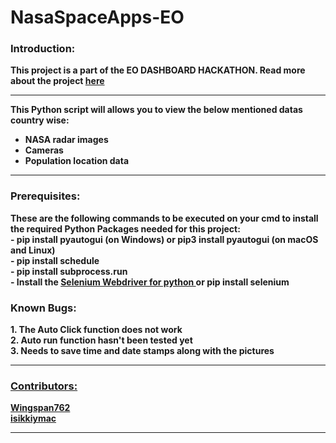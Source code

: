 # NasaSpaceApps-EO
<h3><b>Introduction:</h3><b>
This project is a part of the EO DASHBOARD HACKATHON. Read more about the project <a href="https://www.eodashboardhackathon.org/challenges/economic-impact/urban-societal-behavior-patterns-during-covid-19/teams/the-night-owls-3/project"> here </a>
<hr/>
<p>This Python script will allows you to view the below mentioned datas country wise: </p>
<ul>
<li>NASA radar images</li>
<li>Cameras</li>
<li>Population location data</li>
</ul>
<hr/>

<h3><b>Prerequisites:</b></h3>
These are the following commands to be executed on your cmd to install the required Python Packages needed for this project:<br>
 - pip install pyautogui (on Windows) or pip3 install pyautogui (on macOS and Linux)<br>
 - pip install schedule<br>
 - pip install subprocess.run<br>
 - Install the <a href="https://pythonspot.com/selenium-install/"> Selenium Webdriver for python </a> or pip install selenium<br>
<h3><b>Known Bugs:</b></h3>
1. The Auto Click function does not work<br>
2. Auto run function hasn't been tested yet<br>
3. Needs to save time and date stamps along with the pictures
<hr>
<h3><b><u>Contributors:</u></b></h3>
<a href="https://github.com/Wingspan762">Wingspan762</a><br>
<a href="https://github.com/isikkiymac">isikkiymac</a>
<hr/>
